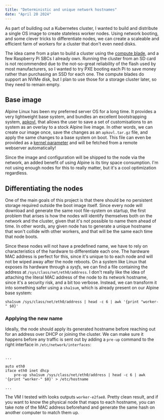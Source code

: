 ```yaml
---
title: "Deterministic and unique network hostnames"
date: "April 20 2024"
---
```


As part of building out a Kubernetes cluster, I wanted to build and distribute a
single OS image to create stateless worker nodes. Using network booting, and
some clever tricks to differentiate nodes, we can create a scaleable and
efficient farm of workers for a cluster that don't even need disks.

The idea came from a plan to build a cluster using the
[compute blade](https://computeblade.com/), and a few Raspberry Pi SBCs I
already own. Running the cluster from an SD card is not recommended due to the
not-so-great reliability of the flash used by most manufacturers, so I wanted to
try PXE booting each Pi to save money rather than purchasing an SSD for each
one. The compute blades do support an NVMe disk, but I plan to use those for a
storage cluster later, so they need to remain empty.

## Base image

Alpine Linux has been my preferred server OS for a long time. It provides a very
lightweight base system, and bundles an excellent bootstrapping system,
[apkovl](https://wiki.alpinelinux.org/wiki/Alpine_local_backup), that allows the
user to save a set of customisations to an system as an overlay to a stock
Alpine live image. In other words, we can create our image once, save the
changes as an `apkovl.tar.gz` file, and apply the same changes to a base system
on boot. This file can even be provided as a
[kernel parameter](https://wiki.alpinelinux.org/wiki/PXE_boot#Guide_to_options)
and will be fetched from a remote webserver automatically!

Since the image and configuration will be shipped to the node via the network,
an added benefit of using Alpine is its tiny space consumption. I'm not using
enough nodes for this to really matter, but it's a cool optimization regardless.

## Differentiating the nodes

One of the main goals of this project is that there should be no persistent
storage required outside the boot image itself. Since every node will download
and generate the same root file-system on startup, the first problem that arises
is how the nodes will identify themselves both on the network and the cluster,
given that it's not possible to name them ahead of time. In other words, any
given node has to generate a unique hostname that won't collide with other
workers, and that will be the same each time that node boots.

Since these nodes will not have a predefined name, we have to rely on
characteristics of the hardware to differentiate each one. The hardware MAC
address is perfect for this, since it's unique to to each node and will not be
wiped away after the node reboots. On a system like Linux that exposes its
hardware through a _sysfs_, we can find a file containing the address at
`/sys/class/net/eth0/address`. I don't really like the idea of attaching the
literal MAC address of the node to its network hostname, since it's a security
risk, and a bit too verbose. Instead, we can transform it into something safer
using a `sha1sum`, which is already present on our Alpine base system:

```console
sha1sum /sys/class/net/eth0/address | head -c 6 | awk '{print "worker-" $0}'
```

### Applying the new name

Ideally, the node should apply its generated hostname before reaching out for an
address over DHCP or joining the cluster. We can make sure it happens before any
traffic is sent out by adding a `pre-up` command to the right interface in
`/etc/network/interfaces`:

```

...

auto eth0
iface eth0 inet dhcp
    pre-up sha1sum /sys/class/net/eth0/address | head -c 6 | awk '{print "worker-" $0}' > /etc/hostname

...
```

The VM I tested with looks outputs `worker-e2fae8`. Pretty clean result, and if
you want to know the physical node that maps to each hostname, you can take note
of the MAC address beforehand and generate the same hash on another computer to
match them up.
